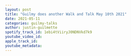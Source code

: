 ```yaml
---
layout: post
title: "Guilmy does another Walk and Talk May 10th 2021"
date: 2021-05-11
categories: guilmy-talks
author: justin-guilmette
spotify_track_id: 1ebi4tViiryJ0NDNVkd7k9
youtube_video_id: 
apple_track_id: 
youtube_metadata: 
---
```

